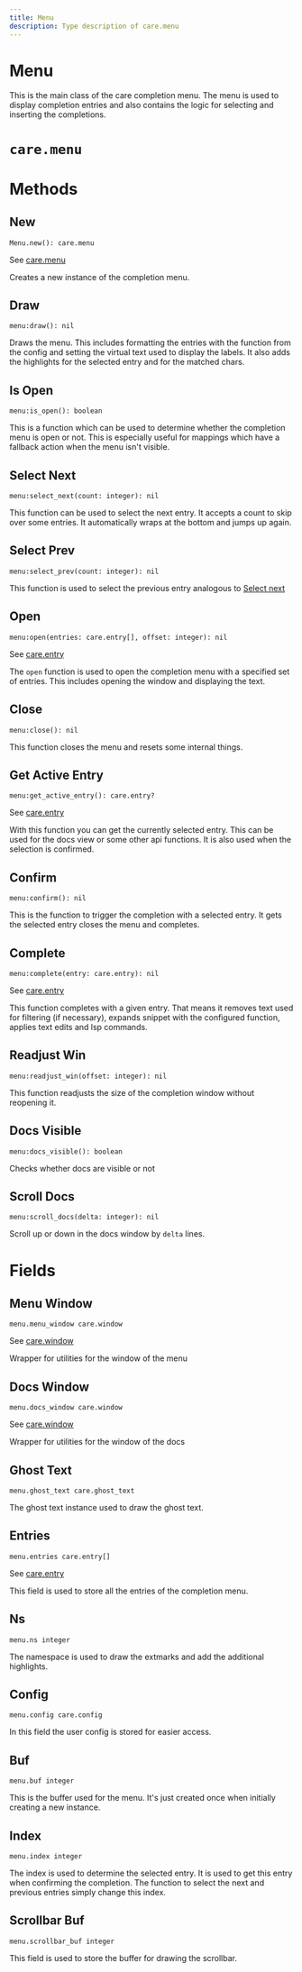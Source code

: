 ```yaml
---
title: Menu
description: Type description of care.menu
---
```


# Menu

This is the main class of the care completion menu. The menu is used to display
completion entries and also contains the logic for selecting and inserting the
completions.
# `care.menu`

# Methods

## New
`Menu.new(): care.menu`

See [care.menu](/dev/menu)

Creates a new instance of the completion menu.

## Draw
`menu:draw(): nil`

Draws the menu. This includes formatting the entries with the function from the
config and setting the virtual text used to display the labels. It also adds the
highlights for the selected entry and for the matched chars.

## Is Open
`menu:is_open(): boolean`

This is a function which can be used to determine whether the completion menu is
open or not. This is especially useful for mappings which have a fallback action
when the menu isn't visible.

## Select Next
`menu:select_next(count: integer): nil`

This function can be used to select the next entry. It accepts a count to skip
over some entries. It automatically wraps at the bottom and jumps up again.

## Select Prev
`menu:select_prev(count: integer): nil`

This function is used to select the previous entry analogous to
[Select next](#select-next)

## Open
`menu:open(entries: care.entry[], offset: integer): nil`

See [care.entry](/dev/entry)

The `open` function is used to open the completion menu with a specified set of
entries. This includes opening the window and displaying the text.

## Close
`menu:close(): nil`

This function closes the menu and resets some internal things.

## Get Active Entry
`menu:get_active_entry(): care.entry?`

See [care.entry](/dev/entry)

With this function you can get the currently selected entry. This can be used
for the docs view or some other api functions. It is also used when the
selection is confirmed.

## Confirm
`menu:confirm(): nil`

This is the function to trigger the completion with a selected entry. It gets
the selected entry closes the menu and completes.

## Complete
`menu:complete(entry: care.entry): nil`

See [care.entry](/dev/entry)

This function completes with a given entry. That means it removes text used for
filtering (if necessary), expands snippet with the configured function, applies
text edits and lsp commands.

## Readjust Win
`menu:readjust_win(offset: integer): nil`

This function readjusts the size of the completion window without reopening it.

## Docs Visible
`menu:docs_visible(): boolean`

Checks whether docs are visible or not

## Scroll Docs
`menu:scroll_docs(delta: integer): nil`

Scroll up or down in the docs window by `delta` lines.
# Fields

## Menu Window
`menu.menu_window care.window`

See [care.window](/dev/window)

Wrapper for utilities for the window of the menu

## Docs Window
`menu.docs_window care.window`

See [care.window](/dev/window)

Wrapper for utilities for the window of the docs

## Ghost Text
`menu.ghost_text care.ghost_text`

The ghost text instance used to draw the ghost text.

## Entries
`menu.entries care.entry[]`

See [care.entry](/dev/entry)

This field is used to store all the entries of the completion menu.

## Ns
`menu.ns integer`

The namespace is used to draw the extmarks and add the additional highlights.

## Config
`menu.config care.config`

In this field the user config is stored for easier access.

## Buf
`menu.buf integer`

This is the buffer used for the menu. It's just created once when initially
creating a new instance.

## Index
`menu.index integer`

The index is used to determine the selected entry. It is used to get this entry
when confirming the completion. The function to select the next and previous
entries simply change this index.

## Scrollbar Buf
`menu.scrollbar_buf integer`

This field is used to store the buffer for drawing the scrollbar.